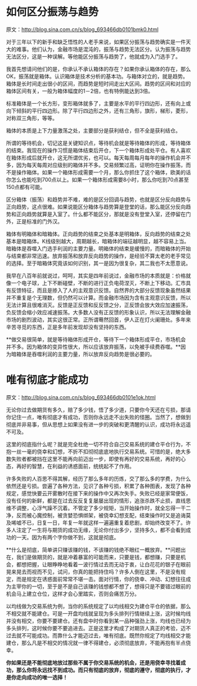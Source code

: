 # 如何区分振荡与趋势

原文：http://blog.sina.com.cn/s/blog_693466db0101bmk0.html


对于三年以下的新手和缺乏悟性的人老手来说，如果区分振荡与趋势确实是一件天大的难事。他们认为，金融市场是混沌的，振荡与趋势无法区分。认为振荡与趋势无法区分，这是一种误解。等他能区分振荡与趋势了，他就成为入门选手了。

我首先想请问他们的是，你承认不承认箱体的存在？如果你承认箱体的存在，那么OK，振荡就是箱体。认识箱体是技术分析的基本功。与箱体对立的，就是趋势。箱体是长时间走出很小的区间，而趋势是短时间走出大区间。趋势的区间和对应的箱体区间有关，一般为箱体幅度的1－2倍，也有特例能达到3倍。

标准箱体是一个长方形，变形箱体就多了，主要是水平的平行四边形，还有向上或向下倾斜的平行四边形。除了平行四边形之外，还有三角形，旗形，梯形，菱形，对称双三角形，等等。

箱体的本质是上下力量激荡之处，主要部分是获利结仓，但不全是获利结仓。

所谓的等待机会，切记这是关键知识点，等待机会就是等待箱体的形成，等待箱体的结束。我现在的操作习惯是箱体结束后开仓，下一个箱体形成处平仓。有人喜欢在箱体形成后就开仓，这无所谓优劣，也可以。每天每周每月每年的操作机会并不多，因为每天每周对应级别的箱体并不多。交易频繁过高，证明你在操作振荡，而不是操作箱体。如果一个箱体形成需要一个月，那么你抓住了这个箱体，欧美的话你怎么也能吃到700点以上。如果一个箱体形成需要8小时，那么你吃到70点甚至150点都有可能。

区分箱体（振荡）和趋势并不难，难的是区分回调与趋势，也就是区分反向趋势与正向趋势，这点很难。如果说能区分箱体与趋势算是登堂的话，那么能区分反向趋势和正向趋势就算是入室了。什么都不能区分，那就是没有登堂入室，还停留在门外，正是标准的门外汉。

箱体有明箱体和暗箱体。正向趋势的结束之处基本是明箱体，反向趋势的结束之处基本是暗箱体。K线级别越大，周期越长，暗箱体的端征越明显，越不容易上当。暗箱体是吞噬入门选手利润的主要力量。明箱体的结束是缓慢的，而暗箱体的开始与结束都非常迅速。放弃振荡和放弃反向趋势的操作，是经验不算太老的老手常见的选择。至于暗箱体究竟该如何识别，其一是因为很复杂，其二我也不太愿意说。

我早在八百年前就说过，呵呵，其实是四年前说过，金融市场的本质就是：价格就像一个电子球，上下不断碰壁，不断的进行正负电荷涅灭，不断上下移动。汇市具有反馈特征，而且是掺入了人的主观意识反馈。自然界的大部分反馈现象虽然结果并不重复是个无理数，但仍然可以计算。而金融市场因为含有主观意识反馈，所以无法计算且很难消灭。反馈是正反馈和反反馈之分，正反馈会放大效应加速振荡，负反馈会缩小效应减速振荡。大多数人没有正反馈的形象认识，所以无法理解金融市场的剧烈波动，其实这很正常。正所谓蓦然回首，伊人正在灯火阑珊处。多年来辛苦寻觅的东西，正是多年前发现却没有坚持的东西。

**做交易很简单，就是等待箱体形成开仓，等待下一个箱体形成平仓，市场机会并不多。因为箱体的变异性很大，所以应该放弃振荡，以免被手续费吞噬。**因为暗箱体是吞噬利润的主要力量，所以放弃反向趋势是很必要的。


# 唯有彻底才能成功 

原文：http://blog.sina.com.cn/s/blog_693466db0101e1ok.html


无论你过去做期货有多久，赔了多少钱，悟了多少道，只要你今天还在亏损，那请你记住一点，唯有彻底才有成功，否则你永远走不出失败的怪圈。当然了，想做到彻底并非易事，但从思想上如果没有进一步的突破和更清醒的认识，成功将永远遥不可及。


这里的彻底指什么呢？就是完全杜绝一切不符合自己交易系统的建仓平仓行为，不抱一丝一毫的侥幸和幻想，不折不扣彻彻底底地执行交易系统。可惜的是，绝大多数失败者都被挡在这里不能再向前迈出一步，即使有再好的交易系统，再好的心态，再好的智慧，在利益的诱惑面前，统统起不了作用。


许多失败的人百思不得其解，经历了那么多年的历炼，交了那么多的学费，为什么依然还是亏损。尝遍了各种方法，见识了各种亏损，积累了各种图表，发现了各种规定，感觉快要云开雾散时在接下来的操作中又再次失手。失败已经是家常便饭，没有任何的新鲜，都是在过去反反复复屡屡出现的情形，追涨杀跌不止损，直线思维不调整，心浮气躁不沉着。不管定了多少规矩，当开始操作时，就全忘得一干二净，反而被心魔控制，被贪婪恐惧绑架，被侥幸幻想支配，结束操作时又是追诲莫及唏嘘不已，日复一日，年复一年就这样一遍遍重复着悲剧，却始终改变不了。许多人注定了一生将与期货的成功无缘，无论你付出多少，坚持多久，都不会看到成功的一天。因为有两个字你做不到，这就是彻底。


**什么是彻底，简单讲只赚该赚的钱，不该赚的钱绝不眼红一概放弃。**问题出在，我们是做期货的，就是冲着暴富的可能而来，只要是钱，都想赚，只要是机会，都想把握，让眼睁睁地看着一波行情过去而无动于衷，让白花花的银子在眼前晃来晃去而视而不见，试问，你真的能把持住吗？许多人倒在这里，不是没有规定，而是规定在诱惑面前常常不堪一击。面对行情，你的侥幸、冲动、幻想往往成为主宰你的一切，至于是不是自己该赚的钱想都不想了，想得只是不要错过眼前的机会马上建立仓位，这样才会心里踏实，否则会痛苦万分。


以均线做为交易系统为例，当你的系统规定了以均线相交为建仓平仓的依据，那么不相交就不能建仓。可是一开盘均线就呈现为多头排列行情继续上涨，这时候均线并没有相交，你要不要建仓。还有盘中时你看到某一品种强劲上涨，均线也已经为多头排列，这时候你要不要追进去。正是这里才构成了对期货人真正的考验，迈不过去就不可能成功。而靠什么才能迈过去，唯有彻底。既然你规定了均线相交才能建仓，那么凡是不相交的情况就一律不得建仓，必须彻底放弃，不能再抱有半点侥幸。


**你如果还是不能彻底地放过那些不属于你交易系统的机会，还是用侥幸寻找着成功，那么你将永远找不到成功。而只有彻底的放弃，彻底的遵守，彻底的执行，才是你走向成功的唯一选择！**